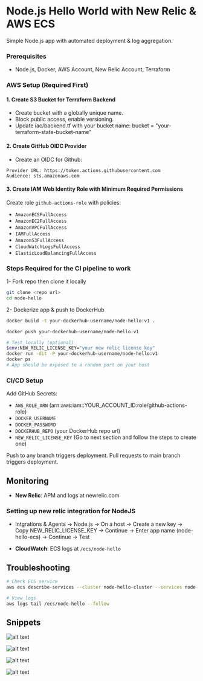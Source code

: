 # Node.js Hello World with New Relic & AWS ECS

Simple Node.js app with automated deployment & log aggregation.


### Prerequisites
- Node.js, Docker, AWS Account, New Relic Account, Terraform

### AWS Setup (Required First)

#### 1. Create S3 Bucket for Terraform Backend

- Create bucket with a globally unique name.
- Block public access, enable versioning.
- Update iac/backend.tf with your bucket name:
     bucket = "your-terraform-state-bucket-name"

#### 2. Create GitHub OIDC Provider
- Create an OIDC for Github:
```
Provider URL: https://token.actions.githubusercontent.com
Audience: sts.amazonaws.com
```

#### 3. Create IAM Web Identity Role with Minimum Required Permissions
Create role `github-actions-role` with policies:
- `AmazonECSFullAccess`
- `AmazonEC2FullAccess` 
- `AmazonVPCFullAccess`
- `IAMFullAccess`
- `AmazonS3FullAccess`
- `CloudWatchLogsFullAccess`
- `ElasticLoadBalancingFullAccess`

### Steps Required for the CI pipeline to work
1- Fork repo then clone it locally
```bash
git clone <repo url>
cd node-hello
```
2- Dockerize app & push to DockerHub
```bash
docker build -t your-dockerhub-username/node-hello:v1 .

docker push your-dockerhub-username/node-hello:v1

# Test locally (optional)
$env:NEW_RELIC_LICENSE_KEY="your new relic license key"
docker run -dit -P your-dockerhub-username/node-hello:v1
docker ps
# App should be exposed to a random port on your host
```

### CI/CD Setup
Add GitHub Secrets:
- `AWS_ROLE_ARN` (arn:aws:iam::YOUR_ACCOUNT_ID:role/github-actions-role)
- `DOCKER_USERNAME`
- `DOCKER_PASSWORD`
- `DOCKERHUB_REPO` (your DockerHub repo url)
- `NEW_RELIC_LICENSE_KEY` (Go to next section and follow the steps to create one)

Push to any branch triggers deployment.
Pull requests to main branch triggers deployment.

## Monitoring
- **New Relic**: APM and logs at newrelic.com

### Setting up new relic integration for NodeJS
- Intgrations & Agents -> Node.js -> On a host -> Create a new key -> Copy NEW_RELIC_LICENSE_KEY -> Continue -> Enter app name (node-hello-ecs) -> Continue -> Test

- **CloudWatch**: ECS logs at `/ecs/node-hello`

## Troubleshooting
```bash
# Check ECS service
aws ecs describe-services --cluster node-hello-cluster --services node-hello-task-service

# View logs
aws logs tail /ecs/node-hello --follow
```

## Snippets 
![alt text](node-hello\docs\image3.png)

![alt text](node-hello\docs\image.png)

![alt text](node-hello\docs\image1.png)

![alt text](node-hello\docs\image2.png)
